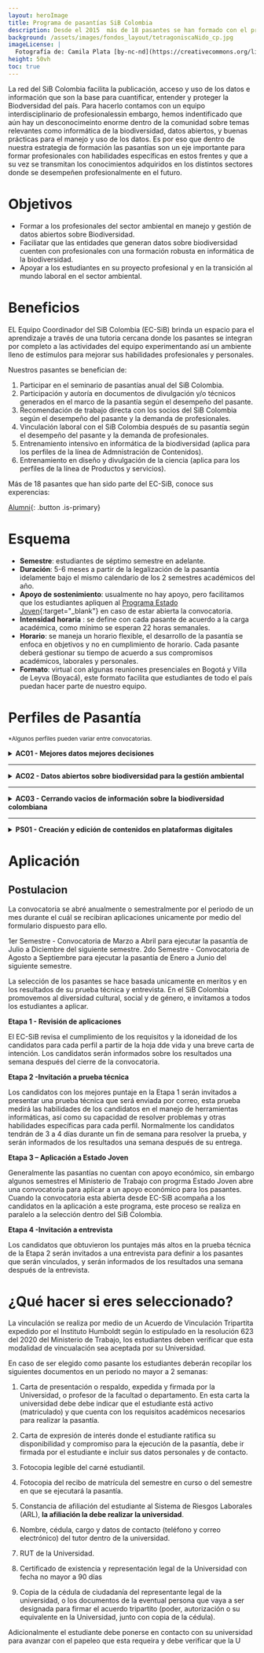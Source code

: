 ```yaml
---
layout: heroImage
title: Programa de pasantías SiB Colombia
description: Desde el 2015  más de 18 pasantes se han formado con el programa de pasantías en sus diferentes líneas de trabajo.
background: /assets/images/fondos_layout/tetragoniscaNido_cp.jpg
imageLicense: |
  Fotografía de: Camila Plata [by-nc-nd](https://creativecommons.org/licenses/by-nc-nd/2.0/)  vía [Flickr](https://www.flickr.com/photos/camisilver/) 
height: 50vh
toc: true
---
```


La red del SiB Colombia facilita la publicación, acceso y uso de los datos e información que son la base para cuantificar, entender y proteger la Biodversidad del país. Para hacerlo contamos con un equipo interdisciplinario de profesionalessin embargo, hemos indentificado que aún hay un desconocimeinto enorme dentro de la comunidad sobre temas relevantes como informática de la biodiversidad, datos abiertos, y buenas prácticas para el manejo y uso de los datos. Es por eso que dentro de nuestra estrategia de formación las pasantías son un eje importante para formar profesionales con habilidades específicas en estos frentes y que a su vez se transmitan los conocimientos adquiridos en los distintos sectores donde se desempeñen profesionalmente en el futuro.


# Objetivos

* Formar a los profesionales del sector ambiental en manejo y gestión de datos abiertos sobre Biodiversidad.
* Faciliatar que las entidades que generan datos  sobre biodiversidad cuenten con profesionales con una formación robusta en informática de la biodiversidad.
* Apoyar a los estudiantes en su proyecto profesional y en la transición al mundo laboral en el sector ambiental.


# Beneficios

EL Equipo Coordinador del SiB Colombia (EC-SiB) brinda un espacio para el aprendizaje a través de una tutoria cercana donde los pasantes se integran por completo a las actividades del equipo experimentando así un ambiente lleno de estímulos para mejorar sus habilidades profesionales y personales.

Nuestros pasantes se benefician de:

1. Participar en el seminario de pasantías anual del SiB Colombia.
2. Participación y autoría en documentos de divulgación y/o técnicos generados en el marco de la pasantía según el desempeño del pasante.
3. Recomendación de trabajo directa con los socios del SiB Colombia según el desempeño del pasante y la demanda de profesionales.
4. Vinculación laboral con el SiB Colombia después de su pasantía según el desempeño del pasante y la demanda de profesionales.
5. Entrenamiento intensivo en informática de la biodiversidad (aplica para los perfiles de la línea de Admnistración de Contenidos).
6. Entrenamiento en diseño y divulgación de la ciencia (aplica para los perfiles de la línea de Productos y servicios).

Más de 18 pasantes que han sido parte del EC-SiB, conoce sus experencias:

[Alumni](/comunidad/formacion/alumni){: .button .is-primary}

# Esquema

- **Semestre**: estudiantes de séptimo semestre en adelante.
- **Duración**: 5-6 meses a partir de la legalización de la pasantía idelamente bajo el mismo calendario de los 2 semestres académicos del año.
- **Apoyo de sostenimiento**: usualmente no hay apoyo, pero facilitamos que los estudiantes apliquen al [Programa Estado Joven](https://www.mintrabajo.gov.co/empleo-y-pensiones/movilidad-y-formacion/estado-joven){:target="_blank"} en caso de estar abierta la convocatoria.
- **Intensidad horaria** : se define con cada pasante de acuerdo a la carga académica, como mínimo se esperan 22 horas semanales.
- **Horario**: se maneja un horario flexible, el desarrollo de la pasantía se enfoca en objetivos y no en cumplimiento de horario. Cada pasante deberá gestionar su tiempo de acuerdo a sus compromisos académicos, laborales y personales.
- **Formato**: virtual con algunas reuniones presenciales en Bogotá y Villa de Leyva (Boyacá), este formato facilita que estudiantes de todo el país puedan hacer parte de nuestro equipo.

# Perfiles de Pasantía
<sub>*Algunos perfiles pueden variar entre convocatorias.</sub>

<details>
    <summary markdown="span"><B>AC01 - Mejores datos mejores decisiones</B></summary>
    
<br>
<p>
Esta pasantía se enmarca en la temática de <b>Informática de la Biodiversidad</b> y busca realizar una <b>revisión retrospectiva de calidad</b>  de los datos sobre biodiversidad publicados a través del SiB Colombia con el objetivo de hacer actualizaciones y ajustes que aumenten el potencial de uso de estos datos, permitiendo así que estos sirvan para apoyar procesos de investigación, educación y la toma de decisiones.
</p>


<ul>
<li><b>Carreras</b>: Biología, Ecología y afines.</li>
<li><b>Habilidades</b>: uso de herramientas informáticas y de programación (excel, R, python, otros), buena redacción, creatividad para la resolución de problemas.</li>
<li><b>Idiomas</b>: manejo básico-intermedio de Inglés.</li>
</ul> 
  
<p>
<b>Actividades</b>:
<ul>
  <li>Administrar e integrar datos e información sobre biodiversidad a través de diferentes herramientas de publicación en línea.</li>
  <li>Implementar herramientas informáticas para la validación, limpieza y mejora de la calidad de datos sobre biodiversidad. </li>
  <li>Participar en los procesos de publicación y el acceso libre a datos e información sobre biodiversidad.</li>
</ul> 
</p>


</details>

___

<details>
    <summary markdown="span"><B>AC02 - Datos abiertos sobre biodiversidad para la gestión ambiental</B></summary>
    
<br>
  Esta pasantía se enmarca en la normativa ambiental del país (decretos 1376 y 3016 de 2013 -hoy compilados en el[decreto 1076 de 2015](https://www.minambiente.gov.co/images/normativa/app/decretos/4e-DECRETO%201076%20DE%202015%20MINAMBIENTE%20EXPIDE%20DECRETO%20%C3%9ANICO%20REGLAM.%20SECTOR%20AMBIENTE%20Y%20DESARROLLO%20SOSTENIBLE.pdf){:target="_blank"} que regula la recolección de especímenes; y busca facilitar que los datos sobre biodiversidad generados bajo esta normativa se transformen en una herramienta de conocimiento más allá de los obligaciones legales y que a su ves les permita a los publicadores recibir crédito académido y demás beneficios asociados a la publciación a través del SiB Colombia.

**Carreras**: Biología, Ingeniería ambiental y afines
**Habilidades**: uso de herramientas informáticas y de programación (excel, R, python, otros), buena redacción, conocimientos sobre gestión ambiental,creatividad para la resolución de problemas.
**Idiomas**: manejo básico-intermedio de Inglés.
  
**Actividades**:
- Administrar e integrar datos e información sobre biodiversidad asociados a diferentes permisos de recolección, facilitando el cumplimiento de la normativa ambiental.
- Generación de inventarios de los datos asociados a los permisos de recolección usando el lenguaje de programación de python.
- Implementar herramientas informáticas para la validación, limpieza y mejora de la calidad de datos sobre biodiversidad. 
- Migrar datos sobre biodiversidad asociados a la normativa para que tengan mayor visibilidad y potencial de uso.

</details>

___

<details>
    <summary markdown="span"><B>AC03 - Cerrando vacios de información sobre la biodiversidad colombiana</B></summary>
    
<br>
Esta pasantía busca facilitar la publicación de datos de diferentes grupos biológicos, zonas geográficas  o temáticas para los cuales existe muy poca o ningun tipo de información publciada de manera libre y gratuita. En cada convocatoria identificamos un aliado estratégico para trabajar sobre sus datos y asegurar que estos sean publicados con la mejor calidad posible. A la fecha hemos trabajado de la mano con la [Pontificia Universidad Javeriana](https://www.gbif.org/dataset/9f99a46b-d812-45a2-b51a-3f48f65357b5){:target="_blank"} facilitando la publicación de datos de colecciones biológicas de microoganismos y con el[INVEMAR](https://obis.org/node/d2f71b1b-9138-4aba-ad8f-8327ac3d041e){:target="_blank"} para la publicación de datos marino-costeros.

**Carreras**: Biología, Ecología y afines.
**Habilidades**: uso de herramientas informáticas y de programación (excel, R, python, otros), buena redacción, conocimientos sobre gestión ambiental,creatividad para la resolución de problemas.
**Idiomas**: manejo básico-intermedio de Inglés.
  
**Actividades**:
- Generación de perfiles para la publicación de un tipo de datos o fuente específica.
- Administrar e integrar datos e información sobre biodiversidad a través de diferentes herramientas de publicación en línea
- Implementar herramientas informáticas para la validación, limpieza y mejora de la calidad de datos sobre biodiversidad. 
- Participar en los procesos de publicación y el acceso libre a datos e información sobre biodiversidad.

</details>

___

<details>
    <summary markdown="span"><B>PS01 - Creación y edición de contenidos en plataformas digitales</B></summary>
    
<br>
Esta pasantía busca el diseño e implementar estrategias de divulgación científica sobre la publicación, acceso y uso de datos abiertos sobre biodiversidad.

**Carreras**: Diseño Gráfico, Diseño Industrial, Diseño interactivo, Artes visuales, Animación.
**Habilidades**: manejo plataforma adobe, eedes sociales, páginas web y aplicativos móviles.
**Idiomas**: manejo básico-intermedio de Inglés.
  
**Actividades**:
- Crear, maquetar, preparar, editar y optimizar piezas de divulgación.
- Gestión de redes sociales.
- Creación de material fotográfico y/o audiovisual
  
</details>

# Aplicación

## Postulacion

La convocatoria se abré  anualmente o semestralmente por el periodo de un mes durante el cuál se recibiran aplicaciones unicamente por medio del formulario dispuesto para ello.
  
  1er Semestre -  Convocatoria de Marzo a Abril para ejecutar la pasantía de Julio a Diciembre del siguiente semestre.
  2do Semestre -  Convocatoria de Agosto a Septiembre para ejecutar la pasantía de Enero a Junio del siguiente semestre.

La selección de los pasantes se hace basada unicamente en meritos y en los resultados de su prueba técnica y entrevista. En el SiB Colombia promovemos al diversidad cultural, social y de género, e invitamos a todos los estudiantes a aplicar.

**Etapa 1 - Revisión de aplicaciones**

  El EC-SiB revisa el cumplimiento de los requisitos y la idoneidad de los candidatos para cada perfil a partir de la hoja dde vida y una breve carta de intención. 
  Los candidatos serán informados sobre los resultados una semana después del cierre de la convocatoria.
  
**Etapa 2 -Invitación a prueba técnica** 

  Los candidatos  con los mejores puntaje en la Etapa 1 serán invitados a presentar una prueba técnica que será enviada por correo, esta prueba medirá las
  habilidades de los candidatos en el manejo de herramientas informáticas, así como su capacidad de resolver problemas y otras habilidades específicas para cada
  perfil. 
  Normalmente los candidatos tendrán de 3 a 4 días durante un fin de semana para resolver la prueba, y serán informados de los resultados una semana después de su entrega. 

**Etapa 3 – Aplicación a Estado Joven**

 Generalmente las pasantías no cuentan con apoyo económico, sin embargo algunos semestres el Ministerio de Trabajo con progrma Estado Joven abre una convocatoria para aplicar a un apoyo económico para los pasantes.
 Cuando la convocatoria esta abierta desde EC-SiB acompaña a los candidatos en la aplicación a este programa, este proceso se realiza en paralelo a la selección dentro del SiB Colombia.

**Etapa 4 -Invitación a entrevista** 

Los candidatos que obtuvieron los puntajes más altos en la prueba técnica de la Etapa 2 serán invitados a una entrevista para definir a los pasantes que serán vinculados, y serán informados de los resultados una semana después de la entrevista.
  

# ¿Qué hacer si eres seleccionado?

La vinculación se realiza por medio de un Acuerdo de Vinculación Tripartita expedido por el Instituto Humboldt según lo estipulado en la resolución 623 del 2020 del Ministerio de Trabajo, los estudiantes deben verificar que esta modalidad de vincualación sea aceptada por su Universidad.

En caso de ser elegido como pasante los estudiantes deberán recopilar los siguientes documentos en un periodo no mayor a 2 semanas:


1. Carta de presentación o respaldo, expedida y firmada por la Universidad, o profesor de la facultad o departamento. En esta carta la universidad debe debe indicar que el estudiante está activo (matriculado) y que cuenta con los requisitos académicos necesarios para realizar la pasantía.

2. Carta de expresión de interés donde el estudiante ratifica su disponibilidad y compromiso para la ejecución de la pasantía, debe ir firmada por el estudiante e incluir sus datos personales y de contacto.

3. Fotocopia legible del carné estudiantil.

4. Fotocopia del recibo de matrícula del semestre en curso o del semestre en que se ejecutará la pasantía.

5. Constancia de afiliación del estudiante al Sistema de Riesgos Laborales (ARL), **la afiliación la debe realizar la universidad**.

6. Nombre, cédula, cargo y datos de contacto (teléfono y correo electrónico) del tutor dentro de la universidad.

7. RUT de la Universidad.

8. Certificado de existencia y representación legal de la Universidad con fecha no mayor a 90 días

9. Copia de la cédula de ciudadanía del representante legal de la universidad, o los documentos de la eventual persona que vaya a ser designada para firmar el acuerdo tripartito (poder, autorización o su equivalente en la Universidad, junto con copia de la cédula).

Adicionalmente el estudiante debe ponerse en contacto con su universidad para avanzar con el papeleo que esta requeira y debe verificar que la U

